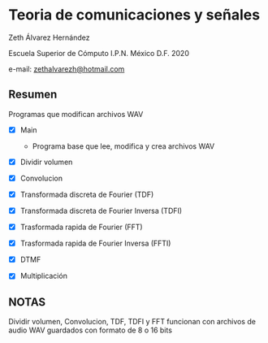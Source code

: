 # Teoria de comunicaciones y señales

Zeth Álvarez Hernández

Escuela Superior de Cómputo I.P.N. México D.F. 2020

e-mail: zethalvarezh@hotmail.com

## Resumen 

Programas que modifican archivos WAV

- [x] Main
	- Programa base que lee, modifica y crea archivos WAV
- [x] Dividir volumen

- [x] Convolucion 

- [x] Transformada discreta de Fourier (TDF)

- [x] Transformada discreta de Fourier Inversa (TDFI)

- [x] Trasformada rapida de Fourier (FFT)

- [x] Trasformada rapida de Fourier Inversa (FFTI)

- [x] DTMF

- [x] Multiplicación


## NOTAS

Dividir volumen, Convolucion, TDF, TDFI y FFT funcionan con archivos de audio WAV guardados con formato de 8 o 16 bits

